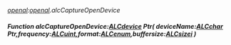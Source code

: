 _[openal](../../modules/openal/openal-module.md):[openal](../../modules/openal/openal-module.md).alcCaptureOpenDevice_
##### Function alcCaptureOpenDevice:[ALCdevice](../../modules/openal/openal-alcdevice.md) Ptr( deviceName:[ALCchar](../../modules/openal/openal-alcchar.md) Ptr,frequency:[ALCuint](../../modules/openal/openal-alcuint.md),format:[ALCenum](../../modules/openal/openal-alcenum.md),buffersize:[ALCsizei](../../modules/openal/openal-alcsizei.md) )
